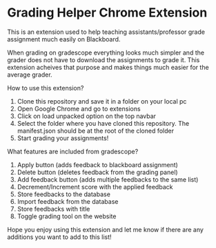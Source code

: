# Grading Helper Chrome Extension

This is an extension used to help teaching assistants/professor grade assignment much easily on Blackboard.

When grading on gradescope everything looks much simpler and the grader does not have to download the assignments to grade it. This extension acheives that purpose and makes things much easier for the average grader.

How to use this extension?

1. Clone this repository and save it in a folder on your local pc
2. Open Google Chrome and go to extensions
3. Click on load unpacked option on the top navbar
4. Select the folder where you have cloned this repository. The manifest.json should be at the root of the cloned folder
5. Start grading your assignments!

What features are included from gradescope?

1. Apply button (adds feedback to blackboard assignment)
2. Delete button (deletes feedback from the grading panel)
3. Add feedback button (adds multiple feedbacks to the same list)
4. Decrement/Increment score with the applied feedback
5. Store feedbacks to the database
6. Import feedback from the database
7. Store feedbacks with title
8. Toggle grading tool on the website

Hope you enjoy using this extension and let me know if there are any additions you want to add to this list!
